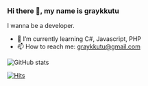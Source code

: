 
### Hi there 👋, my name is graykkutu
I wanna be a developer.

- 🌱 I’m currently learning C#, Javascript, PHP
- 📫 How to reach me: graykkutu@gmail.com

![GitHub stats](https://github-readme-stats.vercel.app/api?username=graykkutu&show_icons=true)

[![Hits](https://hits.seeyoufarm.com/api/count/incr/badge.svg?url=https%3A%2F%2Fgithub.com%2Fgraykkutu&count_bg=%2379C83D&title_bg=%23555555&icon=&icon_color=%23E7E7E7&title=visitors&edge_flat=false)](https://github.com/graykkutu)               
